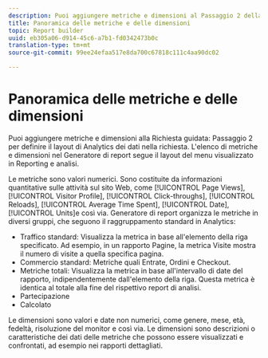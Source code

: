 ```yaml
---
description: Puoi aggiungere metriche e dimensioni al Passaggio 2 della Richiesta guidata per definire il layout di Analytics dei dati nella richiesta. L'elenco di metriche e dimensioni nel Generatore di report segue il layout del menu visualizzato in Reporting e analisi.
title: Panoramica delle metriche e delle dimensioni
topic: Report builder
uuid: eb305a06-d914-45c6-a7b1-fd0342473b0c
translation-type: tm+mt
source-git-commit: 99ee24efaa517e8da700c67818c111c4aa90dc02

---
```



# Panoramica delle metriche e delle dimensioni

Puoi aggiungere metriche e dimensioni alla Richiesta guidata: Passaggio 2 per definire il layout di Analytics dei dati nella richiesta. L&#39;elenco di metriche e dimensioni nel Generatore di report segue il layout del menu visualizzato in Reporting e analisi.

Le metriche sono valori numerici. Sono costituite da informazioni quantitative sulle attività sul sito Web, come [!UICONTROL Page Views], [!UICONTROL Visitor Profile], [!UICONTROL Click-throughs], [!UICONTROL Reloads], [!UICONTROL Average Time Spent], [!UICONTROL Date], [!UICONTROL Units]e così via. Generatore di report organizza le metriche in diversi gruppi, che seguono il raggruppamento standard in Analytics:

* Traffico standard: Visualizza la metrica in base all&#39;elemento della riga specificato. Ad esempio, in un rapporto Pagine, la metrica Visite mostra il numero di visite a quella specifica pagina.
* Commercio standard: Metriche quali Entrate, Ordini e Checkout.
* Metriche totali: Visualizza la metrica in base all&#39;intervallo di date del rapporto, indipendentemente dall&#39;elemento della riga. Questa metrica è identica al totale alla fine del rispettivo report di analisi.
* Partecipazione
* Calcolato

Le dimensioni sono valori e date non numerici, come genere, mese, età, fedeltà, risoluzione del monitor e così via. Le dimensioni sono descrizioni o caratteristiche dei dati delle metriche che possono essere visualizzati e confrontati, ad esempio nei rapporti dettagliati.
